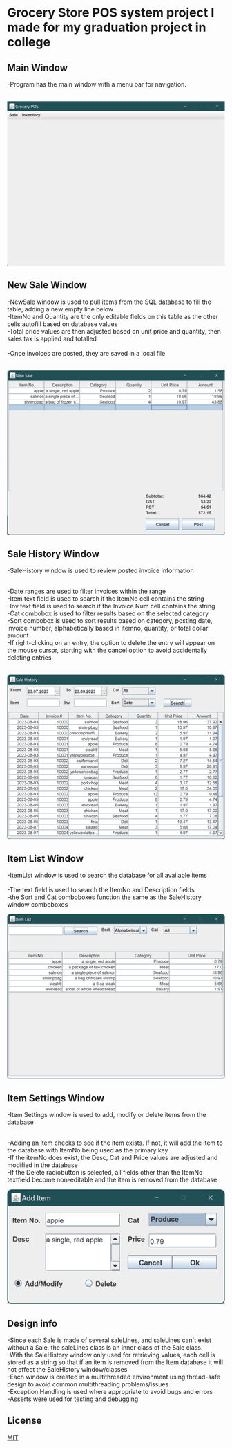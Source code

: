 # Grocery Store POS system project I made for my graduation project in college

## Main Window
-Program has the main window with a menu bar for navigation. <br /><br />

![alt text](https://github.com/cZomb/groceryPOS/blob/main/screenshots/mainwindow.png)

## New Sale Window

-NewSale window is used to pull items from the SQL database to fill the table, adding a new empty line below <br />
-ItemNo and Quantity are the only editable fields on this table as the other cells autofill based on database values<br />
-Total price values are then adjusted based on unit price and quantity, then sales tax is applied and totalled <br /> <br />
-Once invoices are posted, they are saved in a local file <br /> <br />

![alt text](https://github.com/cZomb/groceryPOS/blob/main/screenshots/newsale.png)

## Sale History Window

-SaleHistory window is used to review posted invoice information <br /><br />

-Date ranges are used to filter invoices within the range <br />
-Item text field is used to search if the ItemNo cell contains the string<br />
-Inv text field is used to search if the Invoice Num cell contains the string<br />
-Cat combobox is used to filter results based on the selected category<br />
-Sort combobox is used to sort results based on category, posting date, invoice number, alphabetically based in itemno, quantity, or total dollar amount<br /> 
-If right-clicking on an entry, the option to delete the entry will appear on the mouse cursor, starting with the cancel option to avoid accidentally deleting entries<br /> <br />

![alt text](https://github.com/cZomb/groceryPOS/blob/main/screenshots/salehistory.png)

## Item List Window

-ItemList window is used to search the database for all available items <br /> <br />
-The text field is used to search the ItemNo and Description fields <br />
-the Sort and Cat comboboxes function the same as the SaleHistory window comboboxes

![alt text](https://github.com/cZomb/groceryPOS/blob/main/screenshots/itemlist.png)

## Item Settings Window

-Item Settings window is used to add, modify or delete items from the database <br /><br />

-Adding an item checks to see if the item exists. If not, it will add the item to the database with ItemNo being used as the primary key <br />
-If the itemNo does exist, the Desc, Cat and Price values are adjusted and modified in the database <br />
-If the Delete radiobutton is selected, all fields other than the ItemNo textfield become non-editable and the item is removed from the database<br />

![alt text](https://github.com/cZomb/groceryPOS/blob/main/screenshots/additem.png)

## Design info

-Since each Sale is made of several saleLines, and saleLines can't exist without a Sale, the saleLines class is an inner class of the Sale class. <br />
-With the SaleHistory window only used for retrieving values, each cell is stored as a string so that if an item is removed from the Item database it will not effect the SaleHistory window/classes <br />
-Each window is created in a multithreaded environment using thread-safe design to avoid common multithreading problems/issues <br />
-Exception Handling is used where appropriate to avoid bugs and errors<br />
-Asserts were used for testing and debugging<br />

## License

[MIT](https://choosealicense.com/licenses/mit/)
